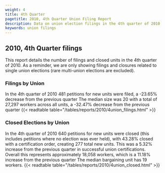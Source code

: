 ```yaml
---
weight: 4
title: 4th Quarter
pagetitle: 2010, 4th Quarter Union Filing Report
description: Data on union election filings in the 4th quarter of 2010
keywords: union filings
---
```


## 2010, 4th Quarter filings

This report details the number of filings and closed units in the 4th quarter of 2010. As a reminder, we are only showing filings and closures related to single union elections (rare multi-union elections are excluded).

### Filings by Union
In the 4th quarter of 2010 481 petitions for new units were filed, a -23.65% decrease from the previous quarter The median size was 20 with a total of 27,297 workers across all units, a -32.47% decrease from the previous quarter
{{< readtable table="/tables/reports/2010/4union_filings.html" >}}

### Closed Elections by Union
In the 4th quarter of 2010 640 petitions for new units were closed (this includes petitions where no election was ever held), with 43.28% closed with a certification order, creating 277 total new units. This was a 5.32% increase from the previous quarter in successful union certifications. Overall this represents approximately 18,058 workers, which is a 11.18% increase from the previous quarter The median bargaining unit has 19 workers.
{{< readtable table="/tables/reports/2010/4union_closed.html" >}}
